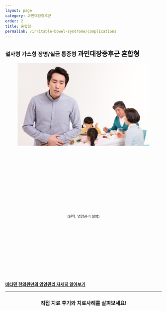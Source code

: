 ```yaml
---
layout: page
category: 과민대장증후군
order: 2
title: 혼합형
permalink: /irritable-bowel-syndrome/complications
---
```


<h2 class="content-heading">
  <small>설사형 가스형 장명/실금 통증형</small>
  <strong>과민대장증후군</strong> 혼합형
</h2>

<figure>
  <img src="/assets/20190617041610.jpg" alt="">
</figure>

<div style="padding:200px 0; text-align:center;">
  <small>(한약, 영양관리 설명)</small>
</div>

<div class="call-to-action">
  <a href="#"><strong>비타민 한의원만의 영양관리 자세히 알아보기</strong></a>
</div>

<hr>

<h3 style="text-align:center">직접 <strong>치료 후기와 치료사례</strong>를 살펴보세요!</h3>
<figure>
  <img src="https://via.placeholder.com/1920x1080?text=Video Embed" alt="">
</figure>
